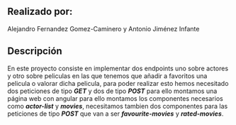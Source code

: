 ## Realizado por:
Alejandro Fernandez Gomez-Caminero y Antonio Jiménez Infante

## Descripción
En este proyecto consiste en implementar dos endpoints uno sobre actores y otro sobre peliculas en las que tenemos que añadir a favoritos una pelicula o valorar dicha pelicula, para poder realizar esto hemos necesitado dos peticiones de tipo ***GET*** y dos de tipo ***POST*** para ello montamos una página web con angular para ello montamos los componentes necesarios como ***actor-list*** y ***movies***, necesitamos tambien dos componentes para las peticiones de tipo ***POST*** que van a ser ***favourite-movies*** y ***rated-movies***.
